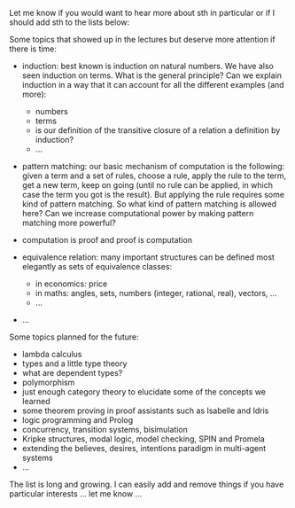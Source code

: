 
Let me know if you would want to hear more about sth in particular or if I should add sth to the lists below:

Some topics that showed up in the lectures but deserve more attention if there is time:

 - induction: best known is induction on natural numbers. We have also seen induction on terms. What is the general principle? Can we explain induction in a way that it can account for all the different examples (and more):
   - numbers
   - terms
   - is our definition of the transitive closure of a relation a definition by induction?
   - ...
  
 - pattern matching: our basic mechanism of computation is the following: given a term and a set of rules, choose a rule, apply the rule to the term, get a new term, keep on going (until no rule can be applied, in which case the term you got is the result). But applying the rule requires some kind of pattern matching. So what kind of pattern matching is allowed here? Can we increase computational power by making pattern matching more powerful?
 
 - computation is proof and proof is computation
 - equivalence relation: many important structures can be defined most elegantly as sets of equivalence classes: 
   - in economics: price
   - in maths: angles, sets, numbers (integer, rational, real), vectors, ... 
   - ...
 - ...
 
 Some topics planned for the future:
 - lambda calculus
 - types and a little type theory
 - what are dependent types?
 - polymorphism
 - just enough category theory to elucidate some of the concepts we learned
 - some theorem proving in proof assistants such as Isabelle and Idris
 - logic programming and Prolog
 - concurrency, transition systems, bisimulation
 - Kripke structures, modal logic, model checking, SPIN and Promela
 - extending the believes, desires, intentions paradigm in multi-agent systems
 - ... 
 
  The list is long and growing. I can easily add and remove things if you have particular interests ... let me know ... 
 
